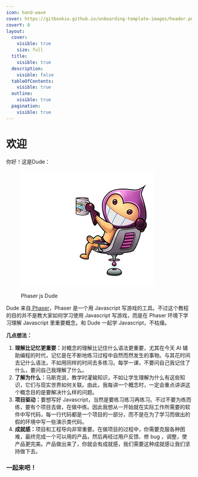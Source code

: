 ```yaml
---
icon: hand-wave
cover: https://gitbookio.github.io/onboarding-template-images/header.png
coverY: 0
layout:
  cover:
    visible: true
    size: full
  title:
    visible: true
  description:
    visible: false
  tableOfContents:
    visible: true
  outline:
    visible: true
  pagination:
    visible: true
---
```


# 欢迎

你好！这是Dude：

<figure><img src=".gitbook/assets/Phaser_01_merged-final-dude-360-bubM8l7t.png" alt=""><figcaption><p>Phaser js Dude</p></figcaption></figure>

Dude 来自[ Phaser](https://phaser.io/)，Phaser 是一个用 Javascript 写游戏的工具。不过这个教程的目的并不是教大家如何学习使用 Javascript 写游戏，而是在 Phaser 环境下学习理解 Javascript 里重要概念。和 Dude 一起学 Javascript，不枯燥。

**几点想法：**

1. **理解比记忆更重要：**&#x5BF9;概念的理解比记住什么语法更重要，尤其在今天 AI 辅助编程的时代，记忆是在不断地练习过程中自然而然发生的事物。与其花时间去记什么语法，不如用同样的时间去多练习。每学一课，不要问自己我记住了什么，要问自己我理解了什么。
2. **了解为什么：**&#x9A6C;斯克说，教学时灌输知识，不如让学生理解为什么有这些知识，它们与现实世界如何关联。由此，我每讲一个概念时，一定会重点讲讲这个概念目的是要解决什么样的问题。
3. **项目驱动：**&#x8981;想写好 Javascript，当然是要练习练习再练习。不过不要为练而练，要有个项目去做，在做中练。因此我想从一开始就在实际工作所需要的软件中写代码，每一行代码都是一个项目的一部分，而不是在为了学习而做出的假的环境中写一些演示类代码。
4. **成就感：**&#x9879;目和工程导向非常重要。在做项目的过程中，你需要克服各种困难，最终完成一个可以用的产品，然后再经过用户反馈、修 bug ，调整，使产品更完美。产品做出来了，你就会有成就感，我们需要这种成就感让我们坚持做下去。

### 一起来吧！
